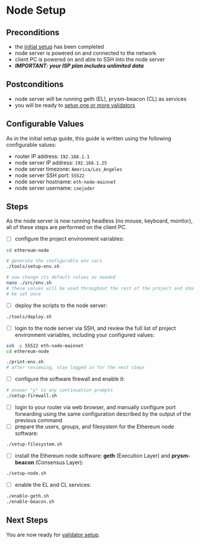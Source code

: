 # Node Setup

## Preconditions
- the [initial setup](./initial-setup.md) has been completed
- node server is powered on and connected to the network
- client PC is powered on and able to SSH into the node server
- ***IMPORTANT: your ISP plan includes unlimited data***

## Postconditions
- node server will be running geth (EL), prysm-beacon (CL) as services
- you will be ready to [setup one or more validators](./validator-setup.md)

## Configurable Values
As in the initial setup guide, this guide is written using the following configurable values:
- router IP address: `192.168.1.1`
- node server IP address: `192.168.1.25`
- node server timezone: `America/Los_Angeles`
- node server SSH port: `55522`
- node server hostname: `eth-node-mainnet`
- node server username: `coejoder`

## Steps

As the node server is now running headless (no mouse, keyboard, monitor), all of these steps are performed on the client PC.

- [ ] configure the project environment variables:

```bash
cd ethereum-node

# generate the configurable env vars
./tools/setup-env.sh

# now change its default values as needed
nano ./src/env.sh
# these values will be used throughout the rest of the project and should only
# be set once
```

- [ ] deploy the scripts to the node server:

```bash
./tools/deploy.sh
```

- [ ] login to the node server via SSH, and review the full list of project environment variables, including your configured values:

```bash
ssh -p 55522 eth-node-mainnet
cd ethereum-node

./print-env.sh
# after reviewing, stay logged in for the next steps
```

- [ ] configure the software firewall and enable it:

```bash
# answer "y" to any continuation prompts
./setup-firewall.sh
```

- [ ] login to your router via web browser, and manually configure port forwarding using the same configuration described by the output of the previous command
- [ ] prepare the users, groups, and filesystem for the Ethereum node software:

```bash
./setup-filesystem.sh
```

- [ ] install the Ethereum node software: **geth** (Execution Layer) and **prysm-beacon** (Consensus Layer):

```bash
./setup-node.sh
```

- [ ] enable the EL and CL services:

```bash
./enable-geth.sh
./enable-beacon.sh
```

## Next Steps
You are now ready for [validator setup](./validator-setup.md).
